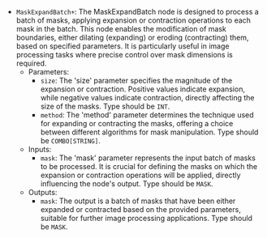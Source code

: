 - `MaskExpandBatch+`: The MaskExpandBatch node is designed to process a batch of masks, applying expansion or contraction operations to each mask in the batch. This node enables the modification of mask boundaries, either dilating (expanding) or eroding (contracting) them, based on specified parameters. It is particularly useful in image processing tasks where precise control over mask dimensions is required.
    - Parameters:
        - `size`: The 'size' parameter specifies the magnitude of the expansion or contraction. Positive values indicate expansion, while negative values indicate contraction, directly affecting the size of the masks. Type should be `INT`.
        - `method`: The 'method' parameter determines the technique used for expanding or contracting the masks, offering a choice between different algorithms for mask manipulation. Type should be `COMBO[STRING]`.
    - Inputs:
        - `mask`: The 'mask' parameter represents the input batch of masks to be processed. It is crucial for defining the masks on which the expansion or contraction operations will be applied, directly influencing the node's output. Type should be `MASK`.
    - Outputs:
        - `mask`: The output is a batch of masks that have been either expanded or contracted based on the provided parameters, suitable for further image processing applications. Type should be `MASK`.
